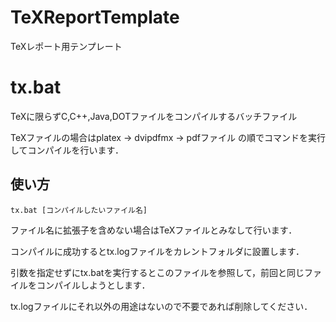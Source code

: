 # TeXReportTemplate
TeXレポート用テンプレート

# tx.bat
TeXに限らずC,C++,Java,DOTファイルをコンパイルするバッチファイル

TeXファイルの場合はplatex -> dvipdfmx -> pdfファイル の順でコマンドを実行してコンパイルを行います．

## 使い方
```
tx.bat [コンパイルしたいファイル名]
```

ファイル名に拡張子を含めない場合はTeXファイルとみなして行います．

コンパイルに成功するとtx.logファイルをカレントフォルダに設置します．

引数を指定せずにtx.batを実行するとこのファイルを参照して，前回と同じファイルをコンパイルしようとします．

tx.logファイルにそれ以外の用途はないので不要であれば削除してください．
